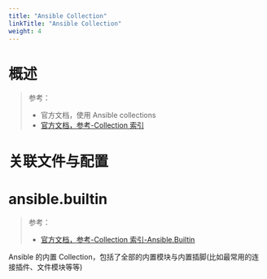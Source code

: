 ```yaml
---
title: "Ansible Collection"
linkTitle: "Ansible Collection"
weight: 4
---
```


# 概述

> 参考：
> 
> - 官方文档，使用 Ansible collections
> - [官方文档，参考-Collection 索引](https://docs.ansible.com/ansible/latest/collections/index.html)


# 关联文件与配置



# ansible.builtin

> 参考：
> 
> - [官方文档，参考-Collection 索引-Ansible.Builtin](https://docs.ansible.com/ansible/latest/collections/ansible/builtin/index.html)

Ansible 的内置 Collection，包括了全部的内置模块与内置插脚(比如最常用的连接插件、文件模块等等)

